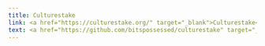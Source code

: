 ```yaml
---
title: Culturestake
link: <a href="https://culturestake.org/" target="_blank">Culturestake</a>
text: <a href="https://github.com/bitspossessed/culturestake" target="_blank">CultureStake on GitHub</a>
---
```

